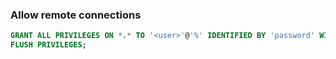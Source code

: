### Allow remote connections

```sql
GRANT ALL PRIVILEGES ON *.* TO '<user>'@'%' IDENTIFIED BY 'password' WITH GRANT OPTION;
FLUSH PRIVILEGES;
```